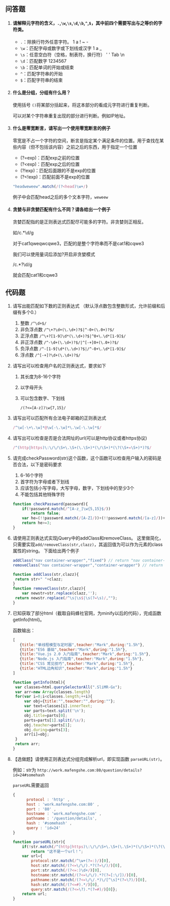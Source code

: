 ## 问答题

1. #### 请解释元字符的含义，`.`,`\w`,`\s`,`\d`,`\b`,`^`,`$`，其中前四个需要写出与之等价的字符类。

   - `.`：除换行符外任意字符。	1 a ! ~ -
   - `\w`：匹配字母或数字或下划线或汉字   1 a _
   - `\s`：任意空白符（空格，制表符，换行符）   ' ' Tab \n
   - `\d`：匹配数字     1234567
   - `\b`：匹配单词的开始或结束
   - `^`：匹配字符串的开始
   - `$`：匹配字符串的结束

2. #### 什么是分组，分组有什么用？

   使用括号 `()`将某部分括起来，将这本部分的看成元字符进行重复判断。

   可以对某个字符串重复出现的部分进行判断。例如IP地址。

3. #### 什么是零宽断言，请写出一个使用零宽断言的例子

   零宽是不占一个字符的空间，断言是指定某个满足条件的位置。用于查找在某些内容（但不包括该内容）之前之后的东西，用于指定一个位置

   - (?=exp)：匹配exp之前的位置
   - (?<exp)：匹配exp之后的位置
   - (?!exp)：匹配后面跟的不是exp的位置
   - (?<!exp)：匹配前面不是exp的位置

   ```javascript
   "headweweew".match(/(?<head)\w+/)
   ```

   例子中会匹配head之后的多个文本字符，`weweew`

4. #### 贪婪与非贪婪匹配有什么不同？请各给出一个例子

   贪婪匹配指的是正则表达式匹配尽可能多的字符。非贪婪则正相反。

   如/c.*\d/g

   对于cat1qweqwcqwe3，匹配的是整个字符串而不是cat1和cqwe3

   我们可以使用量词后添加?开启非贪婪模式

   /c.*?\d/g

   就会匹配cat1和cqwe3

## 代码题

1. 请写出能匹配如下数的正则表达式   （默认浮点数包含整数形式，允许前缀和后缀有多个0.）

   1. 整数	`/^\d+$/`
   2. 非负浮点数    `/^\+?\d+(\.\d+)?$|^-0+(\.0+)?$/`
   3. 正浮点数    `/^\+?[1-9]\d*(\.\d+)?$|^0+\.\d*[1-9]$/`
   4. 非正浮点数    `/^-\d+(\.\d+)?$/|^[-+]0+(\.0+)?$/`
   5. 负浮点数     `/^-[1-9]\d*(\.\d+)?$|/^-0+\.\d*[1-9]$/`
   6. 浮点数     `/^[-+]?\d+(\.\d+)?$/`

2. 请写出可以检查用户名的正则表达式，要求如下

   1. 其长度为8-16个字符

   2. 以字母开头

   3. 可以包含数字、下划线

      `/(?<=[A-z])\w{7,15}/`

3. 请写出可以匹配所有合法电子邮箱的正则表达式

   ```javascript
   /^\w[-\+\.\w]*@\w[-\.\w]*\.\w[-\.\w]*$/
   ```

4. 请写出可以检查是否是合法网址的url(可以是http协议或者https协议)

   ```javascript
   /^(http|https)\:\/\/\S+\.\S+(\.\S+)*(\/\S+)*(\?(\S+=\S+)*)?$/
   ```

   

5. 请完成checkPassword(str)这个函数，这个函数可以检查用户输入的密码是否合法，以下是密码要求

   1. 6-16个字符
   2. 首字符为字母或者下划线
   3. 应该包括小写字母，大写字母，数字，下划线中的至少3个
   4. 不能包括其他特殊字符

   ```javascript
   function checkPassword(password){
       if(!password.match(/^[A-z_]\w{5,15}$/))
           return false;
       var he=(!!password.match(/[A-Z]/))+(!!password.match(/[a-z]/))+(!!password.match(/\d/))+(!!password.match(/_/));
       return he>=3;
   }
   ```

6. 请使用正则表达式实现jQuery中的addClass和removeClass。
   这里做简化，只需要实现`add/removeClass(str,clazz)`，其返回值为可以作为元素的class属性的string。
   下面给出两个例子

   ```javascript
   addClass("nav container-wrapper","fixed") // return "nav container-wrapper fixed"
   removeClass("nav container-wrapper","container-wrapper") // return "nav"
   ```

   ```javascript
   function addClass(str,clazz){
   	return str+" "+clazz;
   }
   function removeClass(str,clazz){
       var newstr=str.replace(clazz,'');
   	return newstr.replace(/^\s|\s$|\s(?=\s)/,"");
   }
   ```

7. 已知获取了部分html（截取自码蜂社官网，为minify以后的代码），完成函数getInfo(html)。

   函数输出：

   ```javascript
   [
      {title:"单线程模型与定时器",teacher:"Mark",during:"1.5h"},
      {title:"ES6 基础",teacher:"Mark",during:"1.5h"},
      {title:"Vue.js 2.0 入门指南",teacher:"Mark",during:"1.5h"},
      {title:"Node.js 入门指南",teacher:"Mark",during:"1.5h"},
      {title:"CSS 常见技巧",teacher:"Mark",during:"1.5h"},
      {title:"HTML边角知识",teacher:"Mark",during:"1.5h"}
   ]
   ```

   ```javascript
   function getInfo(html){
   	var classes=html.querySelectorAll(".SliMR-Gx");
   	var arr=new Array(classes.length)
   	for(var i=0;i<classes.length;++i){
   		var obj={title:"",teacher:"",during:""};
   		var text=classes[i].innerText;
   		var parts=text.split('\n');
   		obj.title=parts[0];
   		parts=parts[1].split(/\s/);
   		obj.teacher=parts[1];
   		obj.during=parts[3];
   		arr[i]=obj;
   	}
   	return arr;
   }
   ```

8. 【选做题】请使用正则表达式分组完成解析url，即实现函数 `parseURL(str)`。

   例如：str为 `http://work.mafengshe.com:80/question/details?id=24#somehash`

   `parseURL`需要返回

   ```javascript
   {
         protocol : 'http' ,
         host : 'work.mafengshe.com:80' ,
         port : '80' ,
         hostname : 'work.mafengshe.com' ,
         pathname : '/question/details',
         hash : '#somehash' ,
         query : 'id=24'
   }
   ```

   ```javascript
   function parseURL(str){
       if(!str.match(/^(http|https)\:\/\/\S+\.\S+(\.\S+)*(\/\S+)*(\?(\S+=\S+)*)?$/))
           return "这不是一个url！";
       var url={
           protocol:str.match(/^\w+(?=:)/)[0],
           host:str.match(/(?<=\/\/).*?(?=\/)/)[0],
           port:str.match(/(?<=:)\d+/)[0],
           hostname:str.match(/(?<=\/\/).*?(?=[:\/])/)[0],
           pathname:str.match(/(?<=\/\/.*)\/[^\s]*(?=\?)/)[0],
           hash:str.match(/(?<=#).*/)[0],
           query:str.match(/(?<=\?).*(?=#)/)[0]};
       return url;
   }
   ```

   